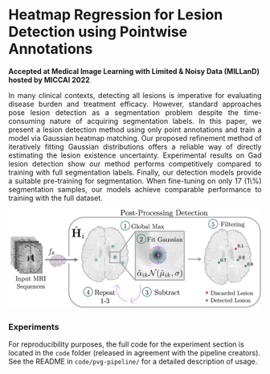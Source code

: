 # Heatmap Regression for Lesion Detection using Pointwise Annotations
**Accepted at Medical Image Learning with Limited & Noisy Data (MILLanD) hosted by MICCAI 2022**

<div style="text-align: justify">
	In many clinical contexts, detecting all lesions is imperative for evaluating disease burden and treatment efficacy. However, standard approaches pose lesion detection as a segmentation problem despite the time-consuming nature of acquiring segmentation labels. In this paper, we present a lesion detection method using only point annotations and train a model via Gaussian heatmap matching. Our proposed refinement method of iteratively fitting Gaussian distributions offers a reliable way of directly estimating the lesion existence uncertainty. Experimental results on Gad lesion detection show our method performs competitively compared to training with full segmentation labels. Finally, our detection models provide a suitable pre-training for segmentation. When fine-tuning on only 17 (1\%) segmentation samples, our models achieve comparable performance to training with the full dataset.
</div>

![Overview](Images/main.png)


### Experiments
For reproducibility purposes, the full code for the experiment section is located in the ```code``` folder (released in agreement with the pipeline creators). See the README in ```code/pvg-pipeline/``` for a detailed description of usage.
